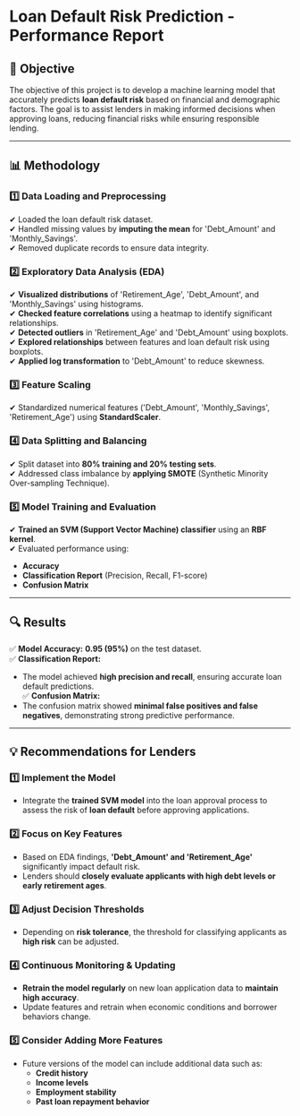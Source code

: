 # **Loan Default Risk Prediction - Performance Report**  

## **📌 Objective**  
The objective of this project is to develop a machine learning model that accurately predicts **loan default risk** based on financial and demographic factors. The goal is to assist lenders in making informed decisions when approving loans, reducing financial risks while ensuring responsible lending.  

---

## **📊 Methodology**  

### **1️⃣ Data Loading and Preprocessing**  
✔ Loaded the loan default risk dataset.  
✔ Handled missing values by **imputing the mean** for 'Debt_Amount' and 'Monthly_Savings'.  
✔ Removed duplicate records to ensure data integrity.  

### **2️⃣ Exploratory Data Analysis (EDA)**  
✔ **Visualized distributions** of 'Retirement_Age', 'Debt_Amount', and 'Monthly_Savings' using histograms.  
✔ **Checked feature correlations** using a heatmap to identify significant relationships.  
✔ **Detected outliers** in 'Retirement_Age' and 'Debt_Amount' using boxplots.  
✔ **Explored relationships** between features and loan default risk using boxplots.  
✔ **Applied log transformation** to 'Debt_Amount' to reduce skewness.  

### **3️⃣ Feature Scaling**  
✔ Standardized numerical features ('Debt_Amount', 'Monthly_Savings', 'Retirement_Age') using **StandardScaler**.  

### **4️⃣ Data Splitting and Balancing**  
✔ Split dataset into **80% training and 20% testing sets**.  
✔ Addressed class imbalance by **applying SMOTE** (Synthetic Minority Over-sampling Technique).  

### **5️⃣ Model Training and Evaluation**  
✔ **Trained an SVM (Support Vector Machine) classifier** using an **RBF kernel**.  
✔ Evaluated performance using:  
   - **Accuracy**  
   - **Classification Report** (Precision, Recall, F1-score)  
   - **Confusion Matrix**  

---

## **🔍 Results**  

✅ **Model Accuracy:** **0.95 (95%)** on the test dataset.  
✅ **Classification Report:**  
   - The model achieved **high precision and recall**, ensuring accurate loan default predictions.  
✅ **Confusion Matrix:**  
   - The confusion matrix showed **minimal false positives and false negatives**, demonstrating strong predictive performance.  

---

## **💡 Recommendations for Lenders**  

### **1️⃣ Implement the Model**  
- Integrate the **trained SVM model** into the loan approval process to assess the risk of **loan default** before approving applications.  

### **2️⃣ Focus on Key Features**  
- Based on EDA findings, **'Debt_Amount' and 'Retirement_Age'** significantly impact default risk.  
- Lenders should **closely evaluate applicants with high debt levels or early retirement ages**.  

### **3️⃣ Adjust Decision Thresholds**  
- Depending on **risk tolerance**, the threshold for classifying applicants as **high risk** can be adjusted.  

### **4️⃣ Continuous Monitoring & Updating**  
- **Retrain the model regularly** on new loan application data to **maintain high accuracy**.  
- Update features and retrain when economic conditions and borrower behaviors change.  

### **5️⃣ Consider Adding More Features**  
- Future versions of the model can include additional data such as:  
  - **Credit history**  
  - **Income levels**  
  - **Employment stability**  
  - **Past loan repayment behavior** 
